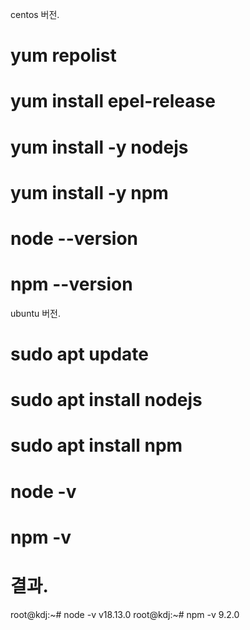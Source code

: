 centos 버전. 
# yum repolist
# yum install epel-release
# yum install -y nodejs
# yum install -y npm

# node --version 
# npm --version

ubuntu 버전. 
# sudo apt update
# sudo apt install nodejs
# sudo apt install npm

# node -v
# npm -v

# 결과. 
root@kdj:~# node -v
v18.13.0
root@kdj:~# npm -v
9.2.0

